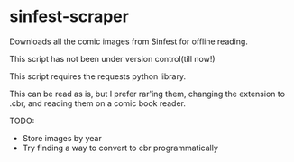 # sinfest-scraper
Downloads all the comic images from Sinfest for offline reading.

This script has not been under version control(till now!)

This script requires the requests python library.

This can be read as is, but I prefer rar'ing them, changing the extension to .cbr, and reading them on a comic book reader.

TODO:
- Store images by year
- Try finding a way to convert to cbr programmatically
